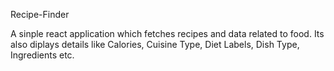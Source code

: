 Recipe-Finder

A sinple react application which fetches recipes and data related to food. Its also diplays details like Calories, Cuisine Type, Diet Labels, Dish Type, Ingredients etc.
